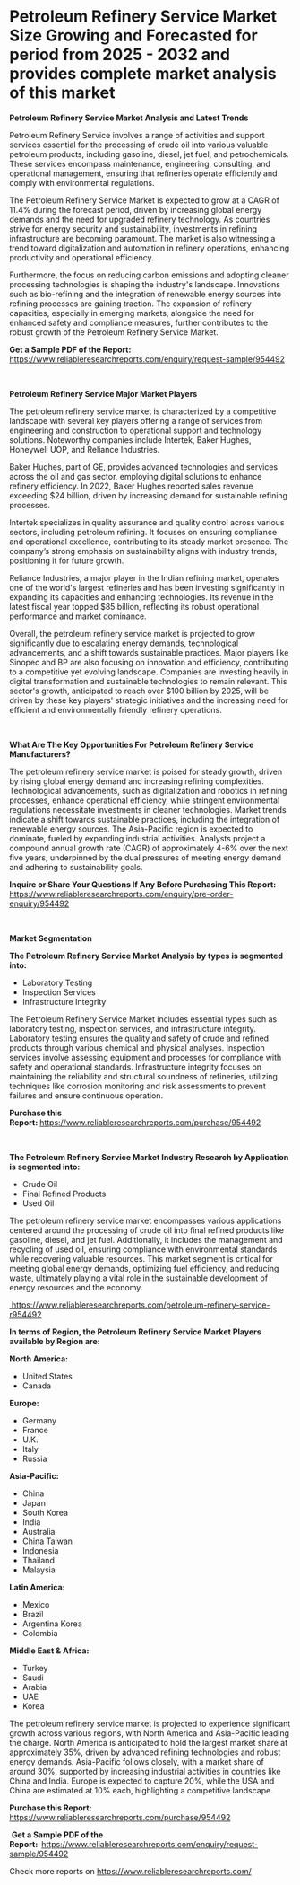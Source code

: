 <p><h1>Petroleum Refinery Service Market Size Growing and Forecasted for period from 2025 - 2032 and provides complete market analysis of this market</h1></p><p><strong>Petroleum Refinery Service Market Analysis and Latest Trends</strong></p>
<p><p>Petroleum Refinery Service involves a range of activities and support services essential for the processing of crude oil into various valuable petroleum products, including gasoline, diesel, jet fuel, and petrochemicals. These services encompass maintenance, engineering, consulting, and operational management, ensuring that refineries operate efficiently and comply with environmental regulations.</p><p>The Petroleum Refinery Service Market is expected to grow at a CAGR of 11.4% during the forecast period, driven by increasing global energy demands and the need for upgraded refinery technology. As countries strive for energy security and sustainability, investments in refining infrastructure are becoming paramount. The market is also witnessing a trend toward digitalization and automation in refinery operations, enhancing productivity and operational efficiency.</p><p>Furthermore, the focus on reducing carbon emissions and adopting cleaner processing technologies is shaping the industry's landscape. Innovations such as bio-refining and the integration of renewable energy sources into refining processes are gaining traction. The expansion of refinery capacities, especially in emerging markets, alongside the need for enhanced safety and compliance measures, further contributes to the robust growth of the Petroleum Refinery Service Market.</p></p>
<p><strong>Get a Sample PDF of the Report:&nbsp;</strong> <a href="https://www.reliableresearchreports.com/enquiry/request-sample/954492?utm_campaign=2251&utm_medium=2&utm_source=Github&utm_content=ia&utm_term=07032025&utm_id=petroleum-refinery-service">https://www.reliableresearchreports.com/enquiry/request-sample/954492</a></p>
<p>&nbsp;</p>
<p><strong>Petroleum Refinery Service Major Market Players</strong></p>
<p><p>The petroleum refinery service market is characterized by a competitive landscape with several key players offering a range of services from engineering and construction to operational support and technology solutions. Noteworthy companies include Intertek, Baker Hughes, Honeywell UOP, and Reliance Industries.</p><p>Baker Hughes, part of GE, provides advanced technologies and services across the oil and gas sector, employing digital solutions to enhance refinery efficiency. In 2022, Baker Hughes reported sales revenue exceeding $24 billion, driven by increasing demand for sustainable refining processes.</p><p>Intertek specializes in quality assurance and quality control across various sectors, including petroleum refining. It focuses on ensuring compliance and operational excellence, contributing to its steady market presence. The company’s strong emphasis on sustainability aligns with industry trends, positioning it for future growth.</p><p>Reliance Industries, a major player in the Indian refining market, operates one of the world's largest refineries and has been investing significantly in expanding its capacities and enhancing technologies. Its revenue in the latest fiscal year topped $85 billion, reflecting its robust operational performance and market dominance.</p><p>Overall, the petroleum refinery service market is projected to grow significantly due to escalating energy demands, technological advancements, and a shift towards sustainable practices. Major players like Sinopec and BP are also focusing on innovation and efficiency, contributing to a competitive yet evolving landscape. Companies are investing heavily in digital transformation and sustainable technologies to remain relevant. This sector's growth, anticipated to reach over $100 billion by 2025, will be driven by these key players' strategic initiatives and the increasing need for efficient and environmentally friendly refinery operations.</p></p>
<p>&nbsp;</p>
<p><strong>What Are The Key Opportunities For Petroleum Refinery Service Manufacturers?</strong></p>
<p><p>The petroleum refinery service market is poised for steady growth, driven by rising global energy demand and increasing refining complexities. Technological advancements, such as digitalization and robotics in refining processes, enhance operational efficiency, while stringent environmental regulations necessitate investments in cleaner technologies. Market trends indicate a shift towards sustainable practices, including the integration of renewable energy sources. The Asia-Pacific region is expected to dominate, fueled by expanding industrial activities. Analysts project a compound annual growth rate (CAGR) of approximately 4-6% over the next five years, underpinned by the dual pressures of meeting energy demand and adhering to sustainability goals.</p></p>
<p><strong>Inquire or Share Your Questions If Any Before Purchasing This Report:</strong> <a href="https://www.reliableresearchreports.com/enquiry/pre-order-enquiry/954492?utm_campaign=2251&utm_medium=2&utm_source=Github&utm_content=ia&utm_term=07032025&utm_id=petroleum-refinery-service">https://www.reliableresearchreports.com/enquiry/pre-order-enquiry/954492</a></p>
<p>&nbsp;</p>
<p><strong>Market Segmentation</strong></p>
<p><strong>The Petroleum Refinery Service Market Analysis by types is segmented into:</strong></p>
<p><ul><li>Laboratory Testing</li><li>Inspection Services</li><li>Infrastructure Integrity</li></ul></p>
<p><p>The Petroleum Refinery Service Market includes essential types such as laboratory testing, inspection services, and infrastructure integrity. Laboratory testing ensures the quality and safety of crude and refined products through various chemical and physical analyses. Inspection services involve assessing equipment and processes for compliance with safety and operational standards. Infrastructure integrity focuses on maintaining the reliability and structural soundness of refineries, utilizing techniques like corrosion monitoring and risk assessments to prevent failures and ensure continuous operation.</p></p>
<p><strong>Purchase this Report:&nbsp;</strong><a href="https://www.reliableresearchreports.com/purchase/954492?utm_campaign=2251&utm_medium=2&utm_source=Github&utm_content=ia&utm_term=07032025&utm_id=petroleum-refinery-service">https://www.reliableresearchreports.com/purchase/954492</a></p>
<p>&nbsp;</p>
<p><strong>The Petroleum Refinery Service Market Industry Research by Application is segmented into:</strong></p>
<p><ul><li>Crude Oil</li><li>Final Refined Products</li><li>Used Oil</li></ul></p>
<p><p>The petroleum refinery service market encompasses various applications centered around the processing of crude oil into final refined products like gasoline, diesel, and jet fuel. Additionally, it includes the management and recycling of used oil, ensuring compliance with environmental standards while recovering valuable resources. This market segment is critical for meeting global energy demands, optimizing fuel efficiency, and reducing waste, ultimately playing a vital role in the sustainable development of energy resources and the economy.</p></p>
<p><a href="https://www.reliableresearchreports.com/petroleum-refinery-service-r954492?utm_campaign=2251&utm_medium=2&utm_source=Github&utm_content=ia&utm_term=07032025&utm_id=petroleum-refinery-service">&nbsp;https://www.reliableresearchreports.com/petroleum-refinery-service-r954492</a></p>
<p><strong>In terms of Region, the Petroleum Refinery Service Market Players available by Region are:</strong></p>
<p>
    <p> <strong> North America: </strong>
        <ul>
            <li>United States</li>
            <li>Canada</li>
        </ul>
        </p> 
    <p> <strong> Europe: </strong>
        <ul>
            <li>Germany</li>
            <li>France</li>
            <li>U.K.</li>
            <li>Italy</li>
            <li>Russia</li>
        </ul>
        </p> 
    <p> <strong> Asia-Pacific: </strong>
        <ul>
            <li>China</li>
            <li>Japan</li>
            <li>South Korea</li>
            <li>India</li>
            <li>Australia</li>
            <li>China Taiwan</li>
            <li>Indonesia</li>
            <li>Thailand</li>
            <li>Malaysia</li>
        </ul>
        </p> 
    <p> <strong> Latin America: </strong>
        <ul>
            <li>Mexico</li>
            <li>Brazil</li>
            <li>Argentina Korea</li>
            <li>Colombia</li>
        </ul>
        </p> 
    <p> <strong> Middle East & Africa: </strong>
        <ul>
            <li>Turkey</li>
            <li>Saudi</li>
            <li>Arabia</li>
            <li>UAE</li>
            <li>Korea</li>
        </ul>
    </p>
    </p>
<p><p>The petroleum refinery service market is projected to experience significant growth across various regions, with North America and Asia-Pacific leading the charge. North America is anticipated to hold the largest market share at approximately 35%, driven by advanced refining technologies and robust energy demands. Asia-Pacific follows closely, with a market share of around 30%, supported by increasing industrial activities in countries like China and India. Europe is expected to capture 20%, while the USA and China are estimated at 10% each, highlighting a competitive landscape.</p></p>
<p><strong>Purchase this Report: </strong><a href="https://www.reliableresearchreports.com/purchase/954492?utm_campaign=2251&utm_medium=2&utm_source=Github&utm_content=ia&utm_term=07032025&utm_id=petroleum-refinery-service">https://www.reliableresearchreports.com/purchase/954492</a></p>
<p>&nbsp;<strong>Get a Sample PDF of the Report:&nbsp;&nbsp;</strong><a href="https://www.reliableresearchreports.com/enquiry/request-sample/954492?utm_campaign=2251&utm_medium=2&utm_source=Github&utm_content=ia&utm_term=07032025&utm_id=petroleum-refinery-service">https://www.reliableresearchreports.com/enquiry/request-sample/954492</a></p>
<p><strong></strong></p>
<p>Check more reports on <a href="https://www.reliableresearchreports.com/?utm_campaign=2251&utm_medium=2&utm_source=Github&utm_content=ia&utm_term=07032025&utm_id=petroleum-refinery-service">https://www.reliableresearchreports.com/</a></p>